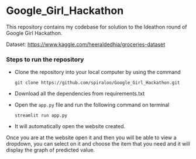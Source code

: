 # Google_Girl_Hackathon
This repository contains my codebase for solution to the Ideathon round of Google Girl Hackathon.

Dataset: https://www.kaggle.com/heeraldedhia/groceries-dataset
### Steps to run the repository
- Clone the repository into your local computer by using the command 

    ```git clone https://github.com/spiraloo/Google_Girl_Hackathon.git```
- Download all the dependencies from requirements.txt
- Open the ```app.py``` file and run the following command on terminal

    ```streamlit run app.py```
- It will automatically open the website created.


Once you are at the website open it and then you will be able to view a dropdown, you can select on it and choose the item that you need and it will display the graph of predicted value.